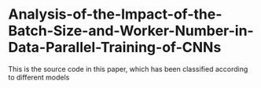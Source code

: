 # Analysis-of-the-Impact-of-the-Batch-Size-and-Worker-Number-in-Data-Parallel-Training-of-CNNs
This is the source code in this paper, which has been classified according to different models
